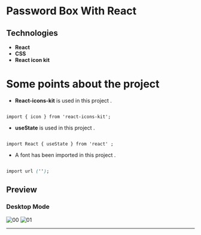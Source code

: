 # Password Box With React

## Technologies

- **React**
- **CSS**
- **React icon kit**

# Some points about the project
- **React-icons-kit** is used in this project .

```JSX

import { icon } from 'react-icons-kit';

```

- **useState** is used in this project .

```JSX

import React { useState } from 'react' ;

```

- A font has been imported in this project .

``` Css

import url ('');

```

## Preview
### Desktop Mode

![00](https://user-images.githubusercontent.com/100797809/180241069-56791e5b-1b11-42a1-b667-bb73990c52f2.png)
![01](https://user-images.githubusercontent.com/100797809/180241078-03b6e6cc-0e0e-47ba-bce8-50b2639cc1ce.png)

---
